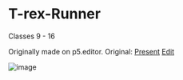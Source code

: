 # T-rex-Runner

Classes 9 - 16

Originally made on p5.editor.
Original:
[Present](https://editor.p5js.org/HaileyHarvey/present/euYe-0ofh)
[Edit](https://editor.p5js.org/HaileyHarvey/sketches/euYe-0ofh)

![image](https://user-images.githubusercontent.com/72172315/122846021-f7f62180-d2d2-11eb-9100-835a6bd1815e.png)
